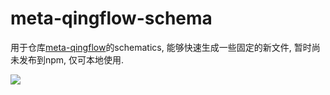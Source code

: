 # meta-qingflow-schema

用于仓库[meta-qingflow](https://github.com/Eve-Sama/meta-qingflow)的schematics, 能够快速生成一些固定的新文件, 暂时尚未发布到npm, 仅可本地使用.


![](https://file.qingflow.com/uploads/file/bbb04c19-7a8a-4451-9f73-43ecc6a2900f.png)